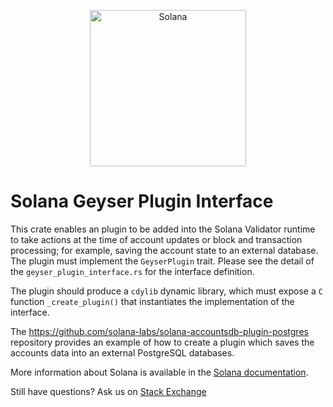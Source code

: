 <p align="center">
  <a href="https://solana.com">
    <img alt="Solana" src="https://i.imgur.com/IKyzQ6T.png" width="250" />
  </a>
</p>

# Solana Geyser Plugin Interface

This crate enables an plugin to be added into the Solana Validator runtime to
take actions at the time of account updates or block and transaction processing;
for example, saving the account state to an external database. The plugin must
implement the `GeyserPlugin` trait. Please see the detail of the
`geyser_plugin_interface.rs` for the interface definition.

The plugin should produce a `cdylib` dynamic library, which must expose a `C`
function `_create_plugin()` that instantiates the implementation of the
interface.

The https://github.com/solana-labs/solana-accountsdb-plugin-postgres repository
provides an example of how to create a plugin which saves the accounts data into
an external PostgreSQL databases.

More information about Solana is available in the [Solana documentation](https://solana.com/docs).

Still have questions?  Ask us on [Stack Exchange](https://sola.na/sse)

